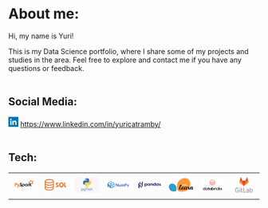 # About me:

Hi, my name is Yuri!

This is my Data Science portfolio, where I share some of my projects and studies in the area. Feel free to explore and contact me if you have any questions or feedback.<br><br>


## Social Media:

<img src="https://github.com/YuriCatramby/01/blob/main/img_linkedin.png" alt="Pyspark" width="20"> https://www.linkedin.com/in/yuricatramby/<br><br>



## Tech:

<table>
  <tr>
    <td><img src="https://github.com/YuriCatramby/01/blob/main/img_pyspark.png" alt="Pyspark" width="100"></td>
    <td><img src="https://github.com/YuriCatramby/01/blob/main/img_sql.png" alt="SQL" width="100"></td>
    <td><img src="https://github.com/YuriCatramby/01/blob/main/img_python.png" alt="Python" width="100"></td>
    <td><img src="https://github.com/YuriCatramby/01/blob/main/img_numpy.png" alt="Numpy" width="100"></td>
    <td><img src="https://github.com/YuriCatramby/01/blob/main/img_pandas.png" alt="Pandas" width="100"></td>
    <td><img src="https://github.com/YuriCatramby/01/blob/main/img_sklearn.png" alt="Sklearn" width="100"></td>
    <td><img src="https://github.com/YuriCatramby/01/blob/main/img_databricks.png" alt="Databricks" width="100"></td>
    <td><img src="https://github.com/YuriCatramby/01/blob/main/img_gitlab.png" alt="Gitlab" width="100"></td>
  </tr>
</table>



